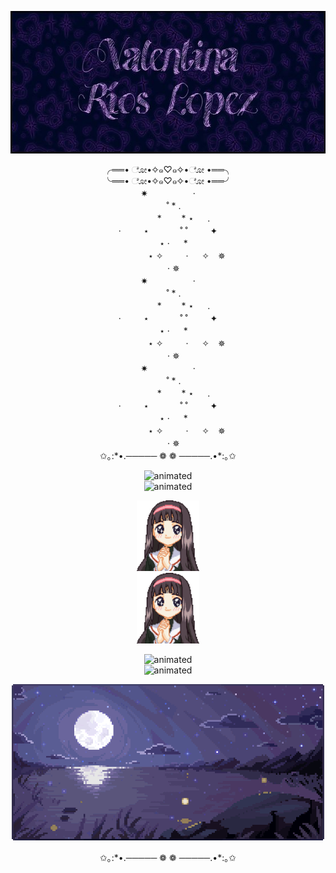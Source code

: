 <p align="center">
  <img width="563" height="228" src="https://github.com/ValentinaRiosLopez/valentinarioslopez/raw/main/dac7a98f162765454b8493fb1d55253c.jpg">
</p>

<p align="center">╭══• ೋ•✧๑♡๑✧•ೋ •══╮<br/>
╰══• ೋ•✧๑♡๑✧•ೋ •══╯<br/>
  ✷ 　 　　 　 ·<br/>
 　 ˚ * .<br/>
 　 　　 *　　 * ⋆ 　 .<br/>
 · 　　 ⋆ 　　　 ˚ ˚ 　　 ✦<br/>
 　 ⋆ · 　 *<br/>
 　　　　 ⋆ ✧　 　 · 　 ✧　✵<br/>
 　 · ✵<br/>
  ✷ 　 　　 　 ·<br/>
 　 ˚ * .<br/>
 　 　　 *　　 * ⋆ 　 .<br/>
 · 　　 ⋆ 　　　 ˚ ˚ 　　 ✦<br/>
 　 ⋆ · 　 *<br/>
 　　　　 ⋆ ✧　 　 · 　 ✧　✵<br/>
 　 · ✵<br/>
  ✷ 　 　　 　 ·<br/>
 　 ˚ * .<br/>
 　 　　 *　　 * ⋆ 　 .<br/>
 · 　　 ⋆ 　　　 ˚ ˚ 　　 ✦<br/>
 　 ⋆ · 　 *<br/>
 　　　　 ⋆ ✧　 　 · 　 ✧　✵<br/>
 　 · ✵<br/>
  ✩｡:*•.─────  ❁ ❁  ─────.•*:｡✩<br/>

  

<p align="center">
  <img width="100" height="113" src="https://github.com/ValentinaRiosLopez/valentinarioslopez/raw/main/Animated%20gif%20about%20gif%20in%20resources_%20by%20J9Y%20LOVES%20Y%E2%98%86U.gif" alt=animated hspace="150"/><img width="100" height="113" src="https://github.com/ValentinaRiosLopez/valentinarioslopez/raw/main/Animated%20gif%20about%20gif%20in%20resources_%20by%20J9Y%20LOVES%20Y%E2%98%86U.gif" alt=animated  hspace="150"/>
</p>
  
<p align="center">
  <img width="100" height="113" src="https://github.com/ValentinaRiosLopez/valentinarioslopez/raw/main/descarga.gif" alt=animated hspace="150"/><img width="100" height="113" src="https://github.com/ValentinaRiosLopez/valentinarioslopez/raw/main/descarga.gif" alt=animated  hspace="150"/>
</p>

<p align="center">
  <img width="100" height="113" src="https://github.com/ValentinaRiosLopez/valentinarioslopez/raw/main/Animated%20gif%20about%20gif%20in%20resources_%20by%20J9Y%20LOVES%20Y%E2%98%86U.gif" alt=animated hspace="150"/><img width="100" height="113" src="https://github.com/ValentinaRiosLopez/valentinarioslopez/raw/main/Animated%20gif%20about%20gif%20in%20resources_%20by%20J9Y%20LOVES%20Y%E2%98%86U.gif" alt=animated  hspace="150"/>
</p>
<p align="center">
  <img  src="https://github.com/ValentinaRiosLopez/valentinarioslopez/raw/main/%E2%9D%A5%20%CE%B9m%E1%A5%B2g%CE%B9%E1%A5%92%E1%A5%B1%20%E1%A5%B2%E1%A5%92%CE%B9m%E1%A5%B1%20%E0%AD%AD%CC%A5%E2%8B%86_%EF%BD%A1%20-%20editando_.gif" alt=animated />
</p>

<p align="center">✩｡:*•.─────  ❁ ❁  ─────.•*:｡✩<br/>




  









